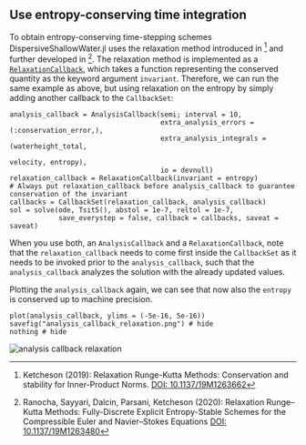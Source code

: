 ## Use entropy-conserving time integration

To obtain entropy-conserving time-stepping schemes DispersiveShallowWater.jl uses the relaxation method introduced in [^Ketcheson2019] and further developed in
[^RanochaSayyariDalcinParsaniKetcheson2020]. The relaxation method is implemented as a [`RelaxationCallback`](@ref), which takes a function representing the conserved
quantity as the keyword argument `invariant`. Therefore, we can run the same example as above, but using relaxation on the entropy by simply adding another callback
to the `CallbackSet`:

```@example overview
analysis_callback = AnalysisCallback(semi; interval = 10,
                                     extra_analysis_errors = (:conservation_error,),
                                     extra_analysis_integrals = (waterheight_total,
                                                                 velocity, entropy),
                                     io = devnull)
relaxation_callback = RelaxationCallback(invariant = entropy)
# Always put relaxation_callback before analysis_callback to guarantee conservation of the invariant
callbacks = CallbackSet(relaxation_callback, analysis_callback)
sol = solve(ode, Tsit5(), abstol = 1e-7, reltol = 1e-7,
            save_everystep = false, callback = callbacks, saveat = saveat)
```

When you use both, an `AnalysisCallback` and a `RelaxationCallback`, note that the `relaxation_callback` needs to come first inside the `CallbackSet` as it needs to be
invoked prior to the `analysis_callback`, such that the `analysis_callback` analyzes the solution with the already updated values.

Plotting the `analysis_callback` again, we can see that now also the `entropy` is conserved up to machine precision.

```@example overview
plot(analysis_callback, ylims = (-5e-16, 5e-16))
savefig("analysis_callback_relaxation.png") # hide
nothing # hide
```

![analysis callback relaxation](analysis_callback_relaxation.png)






[^RanochaSayyariDalcinParsaniKetcheson2020]:
    Ranocha, Sayyari, Dalcin, Parsani, Ketcheson (2020):
    Relaxation Runge–Kutta Methods: Fully-Discrete Explicit Entropy-Stable Schemes for the Compressible Euler and Navier–Stokes Equations
    [DOI: 10.1137/19M1263480](https://doi.org/10.1137/19M1263480)


[^Ketcheson2019]:
    Ketcheson (2019):
    Relaxation Runge-Kutta Methods: Conservation and stability for Inner-Product Norms.
    [DOI: 10.1137/19M1263662](https://doi.org/10.1137/19M1263662)

